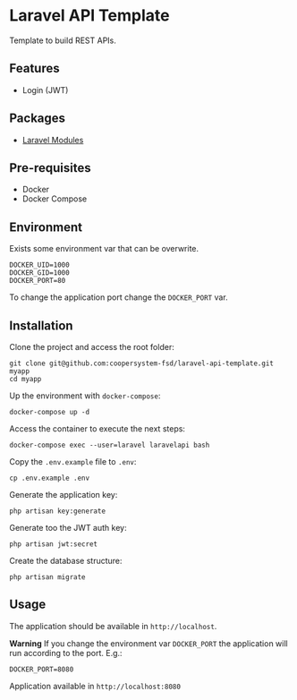 # Laravel API Template

Template to build REST APIs.

## Features

- Login (JWT)

## Packages

- [Laravel Modules](https://github.com/nWidart/laravel-modules)

## Pre-requisites

- Docker
- Docker Compose

## Environment

Exists some environment var that can be overwrite.

```
DOCKER_UID=1000
DOCKER_GID=1000
DOCKER_PORT=80
```

To change the application port change the `DOCKER_PORT` var. 

## Installation

Clone the project and access the root folder:

```shell script
git clone git@github.com:coopersystem-fsd/laravel-api-template.git myapp
cd myapp
``` 

Up the environment with `docker-compose`:

```shell script
docker-compose up -d
```

Access the container to execute the next steps:

```shell script
docker-compose exec --user=laravel laravelapi bash
```

Copy the `.env.example` file to `.env`:

```shell script
cp .env.example .env
```

Generate the application key:

```shell script
php artisan key:generate
```

Generate too the JWT auth key:

```shell script
php artisan jwt:secret
```

Create the database structure:

```shell script
php artisan migrate
```

## Usage

The application should be available in `http://localhost`.

**Warning** If you change the environment var `DOCKER_PORT` the application will run according to the port. E.g.:
 
```dotenv
DOCKER_PORT=8080
```
 
Application available in `http://localhost:8080`
